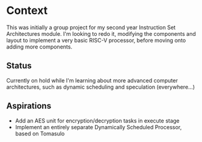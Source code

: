 # Context

This was initially a group project for my second year Instruction Set Architectures module.
I'm looking to redo it, modifying the components and layout to implement a very basic RISC-V processor, before moving onto adding more components.

## Status
Currently on hold while I'm learning about more advanced computer architectures, such as dynamic scheduling and speculation (everywhere...)

## Aspirations
- Add an AES unit for encryption/decryption tasks in execute stage
- Implement an entirely separate Dynamically Scheduled Processor, based on Tomasulo
